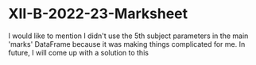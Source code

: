 # XII-B-2022-23-Marksheet

I would like to mention I didn't use the 5th subject parameters in the main 'marks' DataFrame because it was making things complicated for me. In future, I will come up with a solution to this

